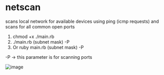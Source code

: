 # netscan
scans local network for available devices using ping (icmp requests) and scans for all common open ports

1. chmod +x ./main.rb
2. ./main.rb (subnet mask) -P 
3. Or ruby main.rb (subnet mask) -P

-P -> this parameter is for scanning ports

![image](https://user-images.githubusercontent.com/48927861/178922404-361726d8-47c5-4683-a200-299cf534087d.png)

